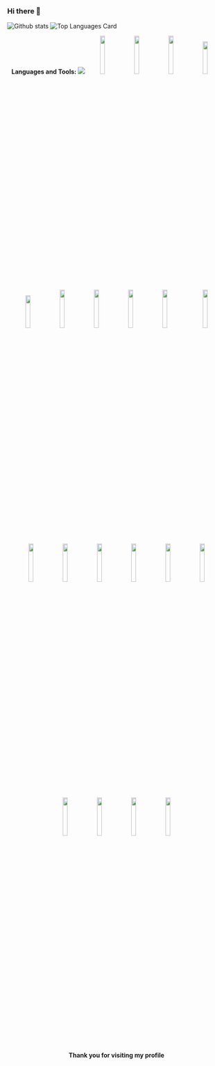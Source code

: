 ### Hi there 👋
![Github stats](https://github-readme-stats.vercel.app/api?username=semiheimer&show_icons=true&theme=radical&count_private=true)
![Top Languages Card](https://github-readme-stats.vercel.app/api/top-langs/?username=semiheimer&theme=tokyonight&layout=compact)
<!--
**semiheimer/semiheimer** is a ✨ _special_ ✨ repository because its `README.md` (this file) appears on your GitHub profile.

Here are some ideas to get you started:

- 🔭 I’m currently working on ...
- 🌱 I’m currently learning ...
- 👯 I’m looking to collaborate on ...
- 🤔 I’m looking for help with ...
- 💬 Ask me about ...
- 📫 How to reach me: ...
- 😄 Pronouns: ...
- ⚡ Fun fact: ...
-->
<div align="center">
 <b> Languages and Tools:
 <img src="https://user-images.githubusercontent.com/73097560/115834477-dbab4500-a447-11eb-908a-139a6edaec5c.gif">
 <code><img width="15%" src="https://www.vectorlogo.zone/logos/javascript/javascript-ar21.svg"></code>
 <code><img width="15%" src="https://www.vectorlogo.zone/logos/typescriptlang/typescriptlang-ar21.svg"></code>
 <code><img width="15%" src="https://www.vectorlogo.zone/logos/reactjs/reactjs-ar21.svg"></code>
   <code><img width="15%" height="75px" src="https://upload.vectorlogo.zone/logos/nextjs/images/2d3864ef-00e0-4026-ab1d-30e4a98e2899.svg"></code>
      <code><img width="15%" height="75px" src="https://cdn.worldvectorlogo.com/logos/material-ui.svg"></code>
 <code><img width="15%" src="https://www.vectorlogo.zone/logos/getbootstrap/getbootstrap-ar21.svg"></code>
  <code><img width="15%" src="https://www.vectorlogo.zone/logos/jestjsio/jestjsio-ar21.svg"></code>
  <code><img width="15%" src="https://www.vectorlogo.zone/logos/mysql/mysql-ar21.svg"></code>
  <code><img width="15%" src="https://www.vectorlogo.zone/logos/sqlite/sqlite-ar21.svg"></code>
  <code>  <img width="15%" src="https://www.vectorlogo.zone/logos/mongodb/mongodb-ar21.svg"></code>
  <code><img width="15%" src="https://www.vectorlogo.zone/logos/netlify/netlify-ar21.svg"></code>
    <code><img width="15%" src="https://www.vectorlogo.zone/logos/firebase/firebase-ar21.svg"></code>
<code><img width="15%" src="https://www.vectorlogo.zone/logos/git-scm/git-scm-ar21.svg"></code>
<code><img width="15%" src="https://www.vectorlogo.zone/logos/npmjs/npmjs-ar21.svg"></code>
  <code><img width="15%" src="https://www.vectorlogo.zone/logos/yarnpkg/yarnpkg-ar21.svg"></code>
  <code><img width="15%" src="https://www.vectorlogo.zone/logos/js_webpack/js_webpack-ar21.svg"></code>
     <code><img width="15%" src="https://www.vectorlogo.zone/logos/atlassian_jira/atlassian_jira-ar21.svg"></code>
      <code><img width="15%" src="https://www.vectorlogo.zone/logos/slack/slack-ar21.svg"></code>
    <code><img width="15%" src="https://www.vectorlogo.zone/logos/asana/asana-ar21.svg"></code>
      <code><img width="15%" src="https://www.vectorlogo.zone/logos/trello/trello-ar21.svg"></code>
  <br/>
  Thank you for visiting my profile
</div>


